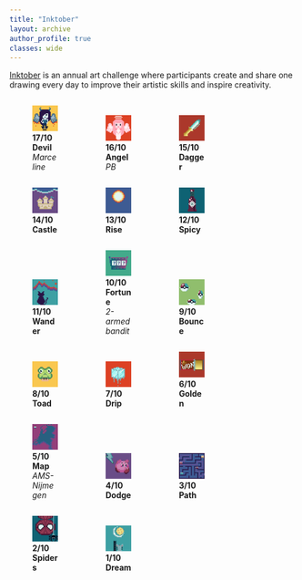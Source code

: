 ```yaml
---
title: "Inktober"
layout: archive
author_profile: true
classes: wide
---
```


<style>
    .image-container {
      max-width: 125px;
      display: inline-block;
      margin: 0 auto;
    }

    .image-container img {
      max-width: 100%;
      height: auto;
    }
</style>

<a href="https://inktober.com/">Inktober</a> is an annual art challenge where participants create and share one drawing every day to improve their artistic skills and inspire creativity.

<!-- <div class="image-container">
    <figure>
        <img src="/assets/images/misc/inktober/18-saddle.png">
        <figcaption><b>18/10 Saddle</b></figcaption>
    </figure>
</div> -->
<div class="image-container">
    <figure>
        <img src="/assets/images/misc/inktober/17-devil.png">
        <figcaption><b>17/10 Devil</b><br><i>Marceline</i></figcaption>
    </figure>
</div>
<div class="image-container">
    <figure>
        <img src="/assets/images/misc/inktober/16-angel.png">
        <figcaption><b>16/10 Angel</b><br><i>PB</i></figcaption>
    </figure>
</div>
<div class="image-container">
    <figure>
        <img src="/assets/images/misc/inktober/15-dagger.png">
        <figcaption><b>15/10 Dagger</b></figcaption>
    </figure>
</div>
<div class="image-container">
    <figure>
        <img src="/assets/images/misc/inktober/14-castle.png">
        <figcaption><b>14/10 Castle</b></figcaption>
    </figure>
</div>
<div class="image-container">
    <figure>
        <img src="/assets/images/misc/inktober/13-rise.png">
        <figcaption><b>13/10 Rise</b></figcaption>
    </figure>
</div>
<div class="image-container">
    <figure>
        <img src="/assets/images/misc/inktober/12-spicy.png">
        <figcaption><b>12/10 Spicy</b></figcaption>
    </figure>
</div>
<div class="image-container">
    <figure>
        <img src="/assets/images/misc/inktober/11-wander.png">
        <figcaption><b>11/10 Wander</b></figcaption>
    </figure>
</div>
<div class="image-container">
    <figure>
        <img src="/assets/images/misc/inktober/10-fortune.png">
        <figcaption><b>10/10 Fortune</b><br><i>2-armed bandit</i></figcaption>
    </figure>
</div>
<div class="image-container">
    <figure>
        <img src="/assets/images/misc/inktober/9-bounce.png">
        <figcaption><b>9/10 Bounce</b></figcaption>
    </figure>
</div>
<div class="image-container">
    <figure>
        <img src="/assets/images/misc/inktober/8-toad.png">
        <figcaption><b>8/10 Toad</b></figcaption>
    </figure>
</div>
<div class="image-container">
    <figure>
        <img src="/assets/images/misc/inktober/7-drip.png">
        <figcaption><b>7/10 Drip</b></figcaption>
    </figure>
</div>
<div class="image-container">
    <figure>
        <img src="/assets/images/misc/inktober/6-golden.png">
        <figcaption><b>6/10 Golden</b></figcaption>
    </figure>
</div>
<div class="image-container">
    <figure>
        <img src="/assets/images/misc/inktober/5-map.png">
        <figcaption><b>5/10 Map</b><br><i>AMS-Nijmegen</i></figcaption>
    </figure>
</div>
<div class="image-container">
    <figure>
        <img src="/assets/images/misc/inktober/4-dodge.jpeg">
        <figcaption><b>4/10 Dodge</b></figcaption>
    </figure>
</div>
<div class="image-container">
    <figure>
        <img src="/assets/images/misc/inktober/3-path.jpeg">
        <figcaption><b>3/10 Path</b></figcaption>
    </figure>
</div>
<div class="image-container">
    <figure>
        <img src="/assets/images/misc/inktober/2-spiders.jpeg">
        <figcaption><b>2/10 Spiders</b></figcaption>
    </figure>
</div>
<div class="image-container">
    <figure>
        <img src="/assets/images/misc/inktober/1-dream.jpeg">
        <figcaption><b>1/10 Dream</b></figcaption>
    </figure>
</div>
